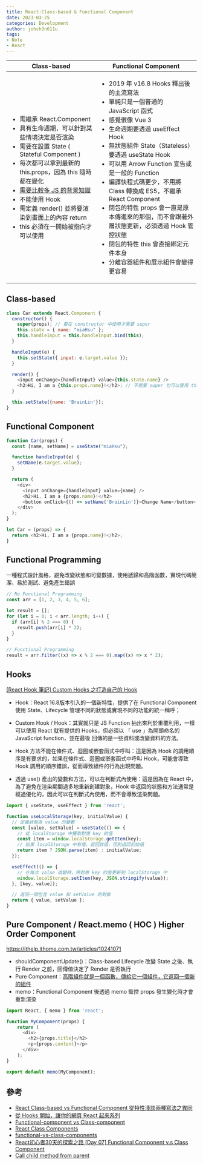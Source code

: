 ```yaml
---
title: React:Class-based & Functional Component
date: 2023-03-25
categories: Development
author: johch3n611u
tags:
- Note
- React
---
```


|Class-based|Functional Component|
|-------------|-------------|
|<ul><li>需繼承 React.Component</li><li>具有生命週期，可以針對某些情境決定是否渲染</li><li>需要在設置 State ( Stateful Component )</li><li>每次都可以拿到最新的 this.props，因為 this 隨時都在變化</li><li>[需要比較多 JS 的背景知識](/Javascript/LetYouRoughlyUnderstandJsBasics/)</li><li>不能使用 Hook</li><li>需定義 render() 並將要渲染到畫面上的內容 return</li><li>this 必須在一開始被指向才可以使用</li></ul>|<ul><li>2019 年 v16.8 Hooks 釋出後的主流寫法</li><li>單純只是一個普通的 JavaScript 函式</li><li>感覺很像 Vue 3</li><li>生命週期要透過 useEffect Hook</li><li>無狀態組件 State（Stateless）要透過 useState Hook</li><li>可以用 Arrow Function 宣告或是一般的 Function</li><li>編譯快程式碼更少，不用將 Class 轉換成 ES5，不繼承 React Component</li><li>閉包的特性 props 會一直是原本傳進來的那個，而不會跟著外層狀態更新，必須透過 Hook 管控狀態</li><li>閉包的特性 this 會直接綁定元件本身</li><li>分離容器組件和展示組件會變得更容易</li></ul>|

## Class-based

```js
class Car extends React.Component { 
  constructor() { 
    super(props); // 要在 constructor 中使用才需要 super
    this.state = { name: "miaHsu" };
    this.handleInput = this.handleInput.bind(this);
  }

  handleInput(e) {
    this.setState({ input: e.target.value });
  }

  render() {
    <input onChange={handleInput} value={this.state.name} />
    <h2>Hi, I am a {this.props.name}!</h2>; // 不需要 super 也可以使用 this.props
  }

  this.setState({name: 'BrainLin'});
}
```

## Functional Component

```js
function Car(props) {
  const [name, setName] = useState("miaHsu");

  function handleInput(e) {
    setName(e.target.value);
  }

  return (
    <div>
      <input onChange={handleInput} value={name} />
      <h2>Hi, I am a {props.name}!</h2>
      <button onClick={() => setName('BrainLin')}>Change Name</button>
    </div>
  );
}

let Car = (props) => {
  return <h2>Hi, I am a {props.name}!</h2>;
}
```

## Functional Programming

一種程式設計風格，避免改變狀態和可變數據，使用遞歸和高階函數，實現代碼簡潔、易於測試、避免產生錯誤

```js
// No Functional Programming
const arr = [1, 2, 3, 4, 5, 6];

let result = [];
for (let i = 0; i < arr.length; i++) {
  if (arr[i] % 2 === 0) {
    result.push(arr[i] * 2);
  }
}

// Functional Programming
result = arr.filter((x) => x % 2 === 0).map((x) => x * 2);
```

## Hooks

[[React Hook 筆記] Custom Hooks 之打造自己的 Hook](https://medium.com/hannah-lin/react-hook-%E7%AD%86%E8%A8%98-custom-hooks-%E4%B9%8B%E6%89%93%E9%80%A0%E8%87%AA%E5%B7%B1%E7%9A%84-hook-b046f6778f33)

* Hook：React 16.8版本引入的一個新特性，提供了在 Functional Component 使用 State、Lifecycle 管理不同的狀態或實現不同的功能的統一稱呼；
* Custom Hook / Hook：其實就只是 JS Function 抽出來利於重覆利用，一樣可以使用 React 就有提供的 Hooks，但必須以 「 use 」為開頭命名的 JavaScript function，並在最後 回傳的是一些資料或改變資料的方法。

* Hook 方法不能在條件式、迴圈或嵌套函式中呼叫：這是因為 Hook 的調用順序是有要求的，如果在條件式、迴圈或嵌套函式中呼叫 Hook，可能會導致 Hook 調用的順序錯誤，從而導致組件的行為出現問題。

* 透過 use() 產出的變數和方法，可以在判斷式內使用：這是因為在 React 中，為了避免在渲染期間過多地重新創建對象，Hook 中返回的狀態和方法通常是經過優化的，因此可以在判斷式內使用，而不會導致渲染問題。

```js
import { useState, useEffect } from 'react';

function useLocalStorage(key, initialValue) {
  // 定義狀態為 value 的變數
  const [value, setValue] = useState(() => {
    // 從 localStorage 中獲取對應 key 的值
    const item = window.localStorage.getItem(key);
    // 如果 localStorage 中有值，返回該值，否則返回初始值
    return item ? JSON.parse(item) : initialValue;
  });

  useEffect(() => {
    // 在每次 value 改變時，將對應 key 的值更新到 localStorage 中
    window.localStorage.setItem(key, JSON.stringify(value));
  }, [key, value]);

  // 返回一個包含 value 和 setValue 的對象
  return { value, setValue };
}
```

## Pure Component / React.memo ( HOC ) Higher Order Component 

https://ithelp.ithome.com.tw/articles/10241071

* shouldComponentUpdate()：Class-based Lifecycle 改變 State 之後、執行 Render 之前，回傳值決定了 Render 是否執行
* Pure Component：[高階組件就是一個函數，傳給它一個組件，它返回一個新的組件](https://hackmd.io/@chrisHsiao/r1ZJu76DD)
* memo：Functional Component 後透過 memo 監控 props 發生變化時才會重新渲染

```js
import React, { memo } from 'react';

function MyComponent(props) {
    return (
      <div>
        <h2>{props.title}</h2>
        <p>{props.content}</p>
      </div>
    );
}

export default memo(MyComponent);
```

## 參考

* [React Class-based vs Functional Component 從特性淺談兩種寫法之異同](https://linyencheng.github.io/2020/02/02/react-component-class-based-vs-functional/)
* [從 Hooks 開始，讓你的網頁 React 起來系列](https://ithelp.ithome.com.tw/users/20103315/ironman/2668?sc=hot)
* [Functional-component vs Class-component](https://www.tpisoftware.com/tpu/articleDetails/2822)
* [React Class Components](https://www.w3schools.com/react/react_class.asp)
* [functional-vs-class-components](https://djoech.medium.com/functional-vs-class-components-in-react-231e3fbd7108)
* [React初心者30天的探索之路 [Day 07] Functional Component v.s Class Component](https://ithelp.ithome.com.tw/articles/10234746)
* [Call child method from parent](https://stackoverflow.com/questions/37949981/call-child-method-from-parent)
